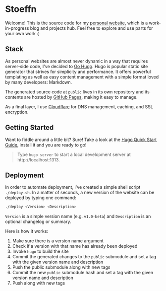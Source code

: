 # Stoeffn
Welcome! This is the source code for my [personal website](https://stoeffn.de), which is a work-in-progress blog and projects hub. Feel free to explore and use parts for your own work :)

## Stack
As personal websites are almost never dynamic in a way that requires server-side code, I've decided to [Go Hugo](https://gohugo.io). Hugo is popular static site generator that strives for simplicity and performance. It offers powerful templating as well as easy content management with a simple format loved by many developers: Markdown.

The generated source code at `public` lives in its own repository and its contents are hosted by [GitHub Pages](https://pages.github.com), making it easy to manage.

As a final layer, I use [Cloudflare](https://www.cloudflare.com) for DNS management, caching, and SSL encryption.

## Getting Started
Want to fiddle around a little bit? Sure! Take a look at the [Hugo Quick Start Guide](https://gohugo.io/getting-started/quick-start/), install it and you are ready to go!

> Type `hugo server` to start a local development server at http://localhost:1313.

## Deployment
In order to automate deployment, I've created a simple shell script `./deploy.sh`. In a matter of seconds, a new version of the website can be deployed by typing one command:

```sh
./deploy <Version> <Description>
```

`Version` is a simple version name (e.g. `v1.0-beta`) and `Description` is an optional changelog or summary.

Here is how it works:

1. Make sure there is a version name argument
2. Check if a version with that name has already been deployed
3. Invoke `hugo` to build the site
4. Commit the generated changes to the `public` submodule and set a tag with the given version name and description
5. Push the public submodule along with new tags
6. Commit the new `public` submodule hash and set a tag with the given version name and description
7. Push along with new tags
